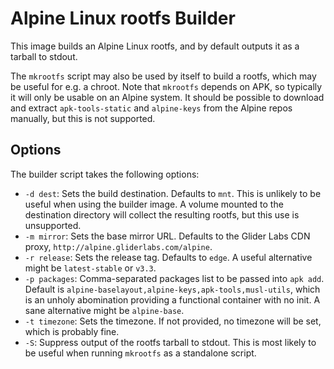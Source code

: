 # Alpine Linux rootfs Builder

This image builds an Alpine Linux rootfs, and by default outputs it as a tarball to stdout.

The `mkrootfs` script may also be used by itself to build a rootfs, which may be useful for e.g. a chroot. Note that `mkrootfs` depends on APK, so typically it will only be usable on an Alpine system. It should be possible to download and extract `apk-tools-static` and `alpine-keys` from the Alpine repos manually, but this is not supported.

## Options

The builder script takes the following options:

* `-d dest`: Sets the build destination. Defaults to `mnt`. This is unlikely to be useful when using the builder image. A volume mounted to the destination directory will collect the resulting rootfs, but this use is unsupported.
* `-m mirror`: Sets the base mirror URL. Defaults to the Glider Labs CDN proxy, `http://alpine.gliderlabs.com/alpine`.
* `-r release`: Sets the release tag. Defaults to `edge`. A useful alternative might be `latest-stable` or `v3.3`.
* `-p packages`: Comma-separated packages list to be passed into `apk add`. Default is `alpine-baselayout,alpine-keys,apk-tools,musl-utils`, which is an unholy abomination providing a functional container with no init. A sane alternative might be `alpine-base`.
* `-t timezone`: Sets the timezone. If not provided, no timezone will be set, which is probably fine.
* `-S`: Suppress output of the rootfs tarball to stdout. This is most likely to be useful when running `mkrootfs` as a standalone script.
